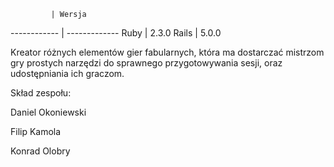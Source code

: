              | Wersja
------------ | -------------
Ruby         | 2.3.0
Rails        | 5.0.0

Kreator różnych elementów gier fabularnych, która ma dostarczać mistrzom gry prostych narzędzi do sprawnego przygotowywania sesji, oraz udostępniania ich graczom.

Skład zespołu:

 Daniel Okoniewski
 
 Filip Kamola
 
 Konrad Olobry
 
